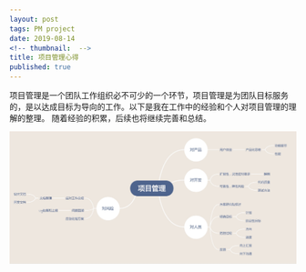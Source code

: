 ```yaml
---
layout: post
tags: PM project
date: 2019-08-14
<!-- thumbnail:  -->
title: 项目管理心得
published: true
---
```


项目管理是一个团队工作组织必不可少的一个环节，项目管理是为团队目标服务的，是以达成目标为导向的工作。以下是我在工作中的经验和个人对项目管理的理解的整理。
随着经验的积累，后续也将继续完善和总结。

<!--more-->

<div  align="center">    
	<img src="https://raw.githubusercontent.com/ruilin/blog/master/assets/img/c001.jpg" style="width: 1000px" />
</div>
